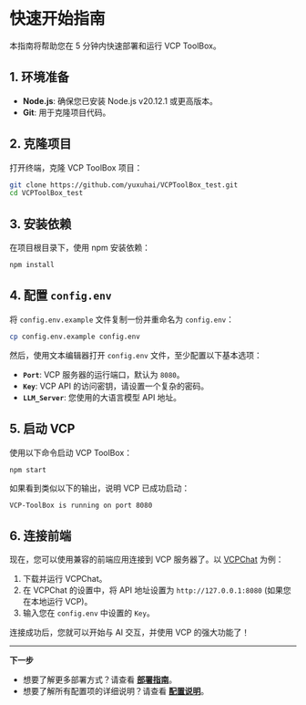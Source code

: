 # 快速开始指南

本指南将帮助您在 5 分钟内快速部署和运行 VCP ToolBox。

## 1. 环境准备

- **Node.js**: 确保您已安装 Node.js v20.12.1 或更高版本。
- **Git**: 用于克隆项目代码。

## 2. 克隆项目

打开终端，克隆 VCP ToolBox 项目：

```bash
git clone https://github.com/yuxuhai/VCPToolBox_test.git
cd VCPToolBox_test
```

## 3. 安装依赖

在项目根目录下，使用 npm 安装依赖：

```bash
npm install
```

## 4. 配置 `config.env`

将 `config.env.example` 文件复制一份并重命名为 `config.env`：

```bash
cp config.env.example config.env
```

然后，使用文本编辑器打开 `config.env` 文件，至少配置以下基本选项：

- **`Port`**: VCP 服务器的运行端口，默认为 `8080`。
- **`Key`**: VCP API 的访问密钥，请设置一个复杂的密码。
- **`LLM_Server`**: 您使用的大语言模型 API 地址。

## 5. 启动 VCP

使用以下命令启动 VCP ToolBox：

```bash
npm start
```

如果看到类似以下的输出，说明 VCP 已成功启动：

```
VCP-ToolBox is running on port 8080
```

## 6. 连接前端

现在，您可以使用兼容的前端应用连接到 VCP 服务器了。以 [VCPChat](https://github.com/lioensky/VCPChat) 为例：

1.  下载并运行 VCPChat。
2.  在 VCPChat 的设置中，将 API 地址设置为 `http://127.0.0.1:8080` (如果您在本地运行 VCP)。
3.  输入您在 `config.env` 中设置的 `Key`。

连接成功后，您就可以开始与 AI 交互，并使用 VCP 的强大功能了！

---

**下一步**

- 想要了解更多部署方式？请查看 **[部署指南](./部署指南.md)**。
- 想要了解所有配置项的详细说明？请查看 **[配置说明](./配置说明.md)**。
